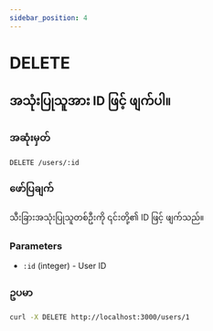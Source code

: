 ```yaml
---
sidebar_position: 4
---
```


# DELETE

## အသုံးပြုသူအား ID ဖြင့် ဖျက်ပါ။

### အဆုံးမှတ်

`DELETE /users/:id`

### ဖော်ပြချက်

သီးခြားအသုံးပြုသူတစ်ဦးကို ၎င်းတို့၏ ID ဖြင့် ဖျက်သည်။

### Parameters

- `:id` (integer) - User ID

### ဥပမာ

```bash
curl -X DELETE http://localhost:3000/users/1
```
